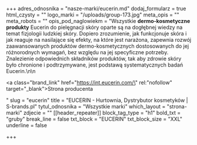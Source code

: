 +++
adres_odnosnika = "nasze-marki/eucerin.md"
dodaj_formularz = true
html_czysty = ""
logo_marki = "/uploads/group-173.jpg"
meta_opis = ""
meta_robots = ""
opis_pod_naglowiekm = "Wszystkie **dermo-kosmetyczne produkty** Eucerin do pielęgnacji skóry oparte są na dogłębnej wiedzy na temat fizjologii ludzkiej skóry. Dopiero zrozumienie, jak funkcjonuje skóra i jak reaguje na nasilające się efekty, na które jest narażona, zapewnia rozwój zaawansowanych produktów dermo-kosmetycznych dostosowanych do jej różnorodnych wymagań, bez względu na jej specyficzne potrzeby. Znalezienie odpowiednich składników produktów, tak aby zdrowie skóry było chronione i podtrzymywane, jest podstawą systematycznych badań Eucerin.\n\n    <p><a class=\"brand_link\" href=\"https://int.eucerin.com/\" rel:\"nofollow\" target=\"_blank\">Strona producenta</a></p>"
slug = "eucerin"
title = "EUCERIN - Hurtownia, Dystrybutor kosmetyków | S-brands.pl"
tytul_odnosnika = "Wszystkie marki"
which_layout = "strona-marki"
zdjecie = ""
[[header_repeater]]
block_tag_type = "h1"
bold_txt = "gruby"
break_line = false
txt_block = "EUCERIN"
txt_block_size = "XXL"
underline = false

+++
